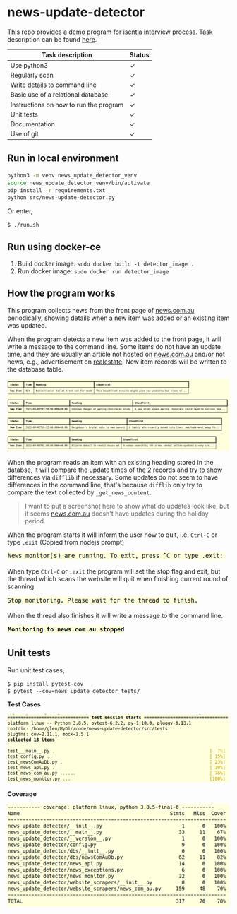 # news-update-detector

This repo provides a demo program for [isentia](https://www.isentia.com/) interview process. Task description can be found [here](https://bitbucket.org/isentia/coding-challenge-news-update-backend/src/master/).

|Task description|Status|
|----------|-------|
|Use python3| ✓ |
|Regularly scan| ✓ |
|Write details to command line| ✓ |
|Basic use of a relational database| ✓ |
|Instructions on how to run the program| ✓ |
|Unit tests| ✓ |
|Documentation| ✓ |
|Use of git| ✓ |

## Run in local environment

```bash
python3 -m venv news_update_detector_venv
source news_update_detector_venv/bin/activate
pip install -r requirements.txt
python src/news-update-detector.py
```
Or enter,
```
$ ./run.sh
```


## Run using docker-ce

1. Build docker image: `sudo docker build -t detector_image .`
2. Run docker image: `sudo docker run detector_image`


## How the program works

This program collects news from the front page of [news.com.au](https://www.news.com.au/) periodically, showing details when a new item was added or an existing item was updated.

When the program detects a new item was added to the front page, it will write a message to the command line. Some items do not have an update time, and they are usually an article not hosted on [news.com.au](https://www.news.com.au/) and/or not news, e.g., advertisement on [realestate](https://www.realestate.com.au/). New item records will be written to the database table.

![](./static/new_item.png)

When the program reads an item with an existing heading stored in the databse, it will compare the update times of the 2 records and try to show differences via `difflib` if necessary. Some updates do not seem to have differences in the command line, that's because `difflib` only try to compare the text collected by `_get_news_content`.

> I want to put a screenshot here to show what do updates look like, but it seems [news.com.au](https://www.news.com.au/) doesn't have updates during the holiday period.

When the program starts it will inform the user how to quit, i.e. `Ctrl-C` or type `.exit` (Copied from nodejs prompt)

![](./static/prompt.png)

When type `Ctrl-C` or `.exit` the program will set the stop flag and exit, but the thread which scans the website will quit when finishing current round of scanning.

![](./static/stop.png)

When the thread also finishes it will write a message to the command line.

![](./static/finish.png)


## Unit tests

Run unit test cases,

```
$ pip install pytest-cov
$ pytest --cov=news_update_detector tests/
```

**Test Cases**

![](./static/tests.png)

**Coverage**

![](./static/coverage.png)
